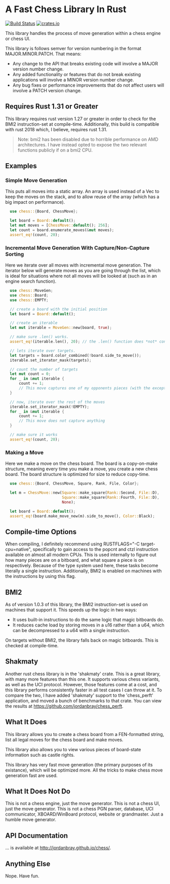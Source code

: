 # A Fast Chess Library In Rust

[![Build Status](https://travis-ci.org/jordanbray/chess.svg?branch=master)](https://travis-ci.org/jordanbray/chess)
[![crates.io](https://img.shields.io/crates/v/chess.svg)](https://crates.io/crates/chess)

This library handles the process of move generation within a chess engine or chess UI.

This library is follows semver for version numbering in the format MAJOR.MINOR.PATCH.  That means:

* Any change to the API that breaks existing code will involve a MAJOR version number change.
* Any added functionality or features that do not break existing applications will involve a MINOR version number change.
* Any bug fixes or performance improvements that do not affect users will involve a PATCH version change.

## Requires Rust 1.31 or Greater

This library requires rust version 1.27 or greater in order to check for the BMI2 instruction-set at compile-time.  Additionally, this build is compatible with rust 2018 which, I believe, requires rust 1.31.

> Note: bmi2 has been disabled due to horrible performance on AMD architectures.  I have instead opted to expose the two relevant functions publicly if on a bmi2 CPU.

## Examples

### Simple Move Generation

This puts all moves into a static array.  An array is used instead of a Vec to keep the moves on the stack, and to allow reuse of the array (which has a big impact on performance).

```rust
  use chess::{Board, ChessMove};

  let board = Board::default();
  let mut moves = [ChessMove::default(); 256];
  let count = board.enumerate_moves(&mut moves);
  assert_eq!(count, 20);
```

### Incremental Move Generation With Capture/Non-Capture Sorting

Here we iterate over all moves with incremental move generation.  The iterator below will generate moves as you are going through the list, which is ideal for situations where not all moves will be looked at (such as in an engine search function).

```rust
  use chess::MoveGen;
  use chess::Board;
  use chess::EMPTY;

  // create a board with the initial position
  let board = Board::default();

  // create an iterable
  let mut iterable = MoveGen::new(board, true);

  // make sure .len() works.
  assert_eq!(iterable.len(), 20); // the .len() function does *not* consume the iterator

  // lets iterate over targets.
  let targets = board.color_combined(!board.side_to_move());
  iterable.set_iterator_mask(targets);

  // count the number of targets
  let mut count = 0;
  for _ in &mut iterable {
      count += 1;
      // This move captures one of my opponents pieces (with the exception of en passant)
  }

  // now, iterate over the rest of the moves
  iterable.set_iterator_mask(!EMPTY);
  for _ in &mut iterable {
      count += 1;
      // This move does not capture anything
  }

  // make sure it works
  assert_eq!(count, 20);
```

### Making a Move

Here we make a move on the chess board.  The board is a copy-on-make structure, meaning every time you make a move, you create a new chess board.  The board structure is optimized for size to reduce copy-time.

```rust
  use chess::{Board, ChessMove, Square, Rank, File, Color};

  let m = ChessMove::new(Square::make_square(Rank::Second, File::D),
                         Square::make_square(Rank::Fourth, File::D),
                         None);

  let board = Board::default();
  assert_eq!(board.make_move_new(m).side_to_move(), Color::Black);
```

## Compile-time Options

When compiling, I definitely recommend using RUSTFLAGS="-C target-cpu=native", specifically to gain access to the popcnt and ctzl instruction available on almost all modern CPUs.  This is used internally to figure out how many pieces are on a bitboard, and what square a piece is on respectively.  Because of the type system used here, these tasks become literally a single instruction.  Additionally, BMI2 is enabled on machines with the instructions by using this flag.

## BMI2

As of version 1.0.3 of this library, the BMI2 instruction-set is used on machines that support it.  This speeds up the logic in two ways:
* It uses built-in instructions to do the same logic that magic bitboards do.
* It reduces cache load by storing moves in a u16 rather than a u64, which can be decompressed to a u64 with a single instruction.

On targets without BMI2, the library falls back on magic bitboards.  This is checked at compile-time.

## Shakmaty

Another rust chess library is in the 'shakmaty' crate.  This is a great library, with many more features than this one.  It supports various chess variants, as well as the UCI protocol.  However, those features come at a cost, and this library performs consistently faster in all test cases I can throw at it.  To compare the two, I have added 'shakmaty' support to the 'chess_perft' application, and moved a bunch of benchmarks to that crate.  You can view the results at
https://github.com/jordanbray/chess_perft.

## What It Does

This library allows you to create a chess board from a FEN-formatted string, list all legal moves for the chess board and make moves.

This library also allows you to view various pieces of board-state information such as castle rights.

This library has very fast move generation (the primary purposes of its existance), which will be optimized more.  All the tricks to make chess move generation fast are used.

## What It Does Not Do

This is not a chess engine, just the move generator.  This is not a chess UI, just the move generator.  This is not a chess PGN parser, database, UCI communicator, XBOARD/WinBoard protocol, website or grandmaster.  Just a humble move generator.

## API Documentation

... is available at http://jordanbray.github.io/chess/.

## Anything Else

Nope.  Have fun.


